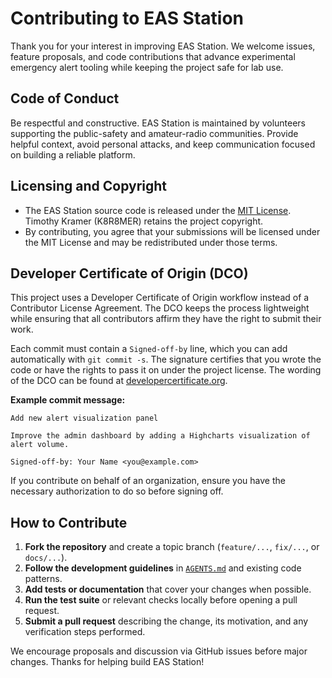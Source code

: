 # Contributing to EAS Station

Thank you for your interest in improving EAS Station. We welcome issues, feature proposals, and code contributions that advance experimental emergency alert tooling while keeping the project safe for lab use.

## Code of Conduct

Be respectful and constructive. EAS Station is maintained by volunteers supporting the public-safety and amateur-radio communities. Provide helpful context, avoid personal attacks, and keep communication focused on building a reliable platform.

## Licensing and Copyright

- The EAS Station source code is released under the [MIT License](LICENSE). Timothy Kramer (K8R8MER) retains the project copyright.
- By contributing, you agree that your submissions will be licensed under the MIT License and may be redistributed under those terms.

## Developer Certificate of Origin (DCO)

This project uses a Developer Certificate of Origin workflow instead of a Contributor License Agreement. The DCO keeps the process lightweight while ensuring that all contributors affirm they have the right to submit their work.

Each commit must contain a `Signed-off-by` line, which you can add automatically with `git commit -s`. The signature certifies that you wrote the code or have the rights to pass it on under the project license. The wording of the DCO can be found at [developercertificate.org](https://developercertificate.org/).

**Example commit message:**

```
Add new alert visualization panel

Improve the admin dashboard by adding a Highcharts visualization of alert volume.

Signed-off-by: Your Name <you@example.com>
```

If you contribute on behalf of an organization, ensure you have the necessary authorization to do so before signing off.

## How to Contribute

1. **Fork the repository** and create a topic branch (`feature/...`, `fix/...`, or `docs/...`).
2. **Follow the development guidelines** in [`AGENTS.md`](AGENTS.md) and existing code patterns.
3. **Add tests or documentation** that cover your changes when possible.
4. **Run the test suite** or relevant checks locally before opening a pull request.
5. **Submit a pull request** describing the change, its motivation, and any verification steps performed.

We encourage proposals and discussion via GitHub issues before major changes. Thanks for helping build EAS Station!
